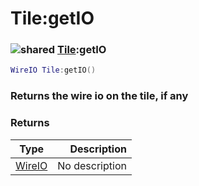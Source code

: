 # Tile:getIO

### ![shared](../../home/tile/.gitbook/assets/shared.png) [Tile](../../home/tile/home/Tile/):getIO

```lua
WireIO Tile:getIO()
```

### Returns the wire io on the tile, if any

### Returns

| Type                                   |    Description |
| -------------------------------------- | -------------: |
| [WireIO](../../home/tile/home/WireIO/) | No description |
